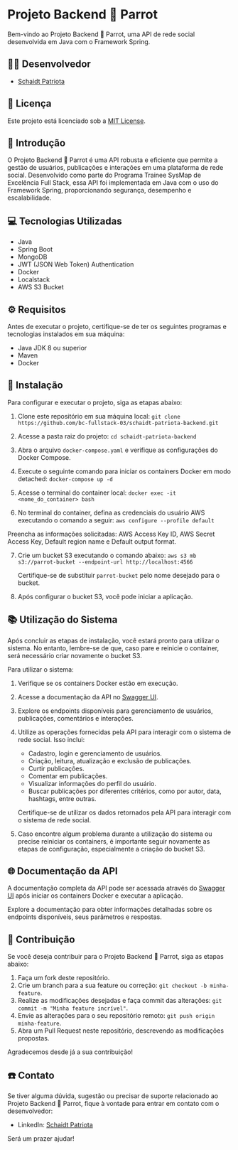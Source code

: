 # Projeto Backend 🦜 Parrot

Bem-vindo ao Projeto Backend 🦜 Parrot, uma API de rede social desenvolvida em Java com o Framework Spring.

## 🧑‍💻 Desenvolvedor

- [Schaidt Patriota](https://www.linkedin.com/in/schaidt-patriota-ab8b13202/)

## 📜 Licença

Este projeto está licenciado sob a [MIT License](https://opensource.org/licenses/MIT).

## 🚀 Introdução

O Projeto Backend 🦜 Parrot é uma API robusta e eficiente que permite a gestão de usuários, publicações e interações em uma plataforma de rede social. Desenvolvido como parte do Programa Trainee SysMap de Excelência Full Stack, essa API foi implementada em Java com o uso do Framework Spring, proporcionando segurança, desempenho e escalabilidade.

## 💻 Tecnologias Utilizadas

- Java
- Spring Boot
- MongoDB
- JWT (JSON Web Token) Authentication
- Docker
- Localstack
- AWS S3 Bucket

## ⚙ Requisitos

Antes de executar o projeto, certifique-se de ter os seguintes programas e tecnologias instalados em sua máquina:

- Java JDK 8 ou superior
- Maven
- Docker

## 🔧 Instalação

Para configurar e executar o projeto, siga as etapas abaixo:

1. Clone este repositório em sua máquina local:
```git clone https://github.com/bc-fullstack-03/schaidt-patriota-backend.git```

2. Acesse a pasta raiz do projeto:
```cd schaidt-patriota-backend```

3. Abra o arquivo `docker-compose.yaml` e verifique as configurações do Docker Compose.

4. Execute o seguinte comando para iniciar os containers Docker em modo detached:
```docker-compose up -d```

5. Acesse o terminal do container local:
```docker exec -it <nome_do_container> bash```

6. No terminal do container, defina as credenciais do usuário AWS executando o comando a seguir:
```aws configure --profile default```

Preencha as informações solicitadas: AWS Access Key ID, AWS Secret Access Key, Default region name e Default output format.

7. Crie um bucket S3 executando o comando abaixo:
```aws s3 mb s3://parrot-bucket --endpoint-url http://localhost:4566```

   Certifique-se de substituir `parrot-bucket` pelo nome desejado para o bucket.

8. Após configurar o bucket S3, você pode iniciar a aplicação.

## 📚 Utilização do Sistema

Após concluir as etapas de instalação, você estará pronto para utilizar o sistema. No entanto, lembre-se de que, caso pare e reinicie o container, será necessário criar novamente o bucket S3.

Para utilizar o sistema:

1. Verifique se os containers Docker estão em execução.
2. Acesse a documentação da API no [Swagger UI](http://localhost:8082/swagger-ui/index.html).
3. Explore os endpoints disponíveis para gerenciamento de usuários, publicações, comentários e interações.
4. Utilize as operações fornecidas pela API para interagir com o sistema de rede social. Isso inclui:

   - Cadastro, login e gerenciamento de usuários.
   - Criação, leitura, atualização e exclusão de publicações.
   - Curtir publicações.
   - Comentar em publicações.
   - Visualizar informações do perfil do usuário.
   - Buscar publicações por diferentes critérios, como por autor, data, hashtags, entre outras.

   Certifique-se de utilizar os dados retornados pela API para interagir com o sistema de rede social.

5. Caso encontre algum problema durante a utilização do sistema ou precise reiniciar os containers, é importante seguir novamente as etapas de configuração, especialmente a criação do bucket S3.

## 🌐 Documentação da API

A documentação completa da API pode ser acessada através do [Swagger UI](http://localhost:8082/swagger-ui/index.html) após iniciar os containers Docker e executar a aplicação.

Explore a documentação para obter informações detalhadas sobre os endpoints disponíveis, seus parâmetros e respostas.

## 🤝 Contribuição

Se você deseja contribuir para o Projeto Backend 🦜 Parrot, siga as etapas abaixo:

1. Faça um fork deste repositório.
2. Crie um branch para a sua feature ou correção: `git checkout -b minha-feature`.
3. Realize as modificações desejadas e faça commit das alterações: `git commit -m "Minha feature incrível"`.
4. Envie as alterações para o seu repositório remoto: `git push origin minha-feature`.
5. Abra um Pull Request neste repositório, descrevendo as modificações propostas.

Agradecemos desde já a sua contribuição!

## ☎️ Contato

Se tiver alguma dúvida, sugestão ou precisar de suporte relacionado ao Projeto Backend 🦜 Parrot, fique à vontade para entrar em contato com o desenvolvedor:

- LinkedIn: [Schaidt Patriota](https://www.linkedin.com/in/schaidt-patriota-ab8b13202/)

Será um prazer ajudar!
